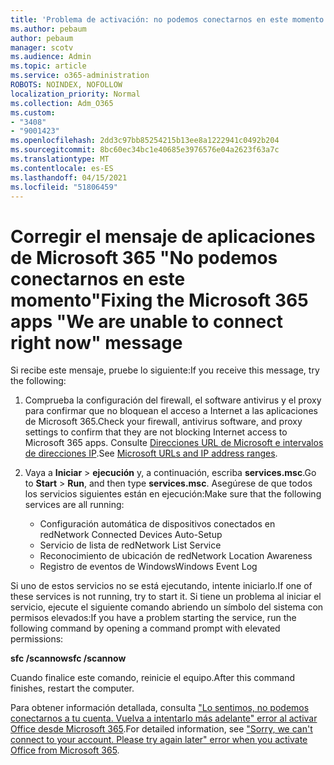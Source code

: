 ```yaml
---
title: 'Problema de activación: no podemos conectarnos en este momento'
ms.author: pebaum
author: pebaum
manager: scotv
ms.audience: Admin
ms.topic: article
ms.service: o365-administration
ROBOTS: NOINDEX, NOFOLLOW
localization_priority: Normal
ms.collection: Adm_O365
ms.custom:
- "3408"
- "9001423"
ms.openlocfilehash: 2dd3c97bb85254215b13ee8a1222941c0492b204
ms.sourcegitcommit: 8bc60ec34bc1e40685e3976576e04a2623f63a7c
ms.translationtype: MT
ms.contentlocale: es-ES
ms.lasthandoff: 04/15/2021
ms.locfileid: "51806459"
---
```

# <a name="fixing-the-microsoft-365-apps-we-are-unable-to-connect-right-now-message"></a><span data-ttu-id="e68d8-102">Corregir el mensaje de aplicaciones de Microsoft 365 "No podemos conectarnos en este momento"</span><span class="sxs-lookup"><span data-stu-id="e68d8-102">Fixing the Microsoft 365 apps "We are unable to connect right now" message</span></span>

<span data-ttu-id="e68d8-103">Si recibe este mensaje, pruebe lo siguiente:</span><span class="sxs-lookup"><span data-stu-id="e68d8-103">If you receive this message, try the following:</span></span>

1. <span data-ttu-id="e68d8-104">Comprueba la configuración del firewall, el software antivirus y el proxy para confirmar que no bloquean el acceso a Internet a las aplicaciones de Microsoft 365.</span><span class="sxs-lookup"><span data-stu-id="e68d8-104">Check your firewall, antivirus software, and proxy settings to confirm that they are not blocking Internet access to Microsoft 365 apps.</span></span> <span data-ttu-id="e68d8-105">Consulte [Direcciones URL de Microsoft e intervalos de direcciones IP](https://docs.microsoft.com/office365/enterprise/urls-and-ip-address-ranges).</span><span class="sxs-lookup"><span data-stu-id="e68d8-105">See [Microsoft URLs and IP address ranges](https://docs.microsoft.com/office365/enterprise/urls-and-ip-address-ranges).</span></span>

2. <span data-ttu-id="e68d8-106">Vaya a **Iniciar**  >  **ejecución** y, a continuación, escriba **services.msc**.</span><span class="sxs-lookup"><span data-stu-id="e68d8-106">Go to **Start** > **Run**, and then type **services.msc**.</span></span> <span data-ttu-id="e68d8-107">Asegúrese de que todos los servicios siguientes están en ejecución:</span><span class="sxs-lookup"><span data-stu-id="e68d8-107">Make sure that the following services are all running:</span></span>
    - <span data-ttu-id="e68d8-108">Configuración automática de dispositivos conectados en red</span><span class="sxs-lookup"><span data-stu-id="e68d8-108">Network Connected Devices Auto-Setup</span></span>
    - <span data-ttu-id="e68d8-109">Servicio de lista de red</span><span class="sxs-lookup"><span data-stu-id="e68d8-109">Network List Service</span></span>
    - <span data-ttu-id="e68d8-110">Reconocimiento de ubicación de red</span><span class="sxs-lookup"><span data-stu-id="e68d8-110">Network Location Awareness</span></span>
    - <span data-ttu-id="e68d8-111">Registro de eventos de Windows</span><span class="sxs-lookup"><span data-stu-id="e68d8-111">Windows Event Log</span></span>

<span data-ttu-id="e68d8-112">Si uno de estos servicios no se está ejecutando, intente iniciarlo.</span><span class="sxs-lookup"><span data-stu-id="e68d8-112">If one of these services is not running, try to start it.</span></span> <span data-ttu-id="e68d8-113">Si tiene un problema al iniciar el servicio, ejecute el siguiente comando abriendo un símbolo del sistema con permisos elevados:</span><span class="sxs-lookup"><span data-stu-id="e68d8-113">If you have a problem starting the service, run the following command by opening a command prompt with elevated permissions:</span></span>

<span data-ttu-id="e68d8-114">**sfc /scannow**</span><span class="sxs-lookup"><span data-stu-id="e68d8-114">**sfc /scannow**</span></span>

<span data-ttu-id="e68d8-115">Cuando finalice este comando, reinicie el equipo.</span><span class="sxs-lookup"><span data-stu-id="e68d8-115">After this command finishes, restart the computer.</span></span>

<span data-ttu-id="e68d8-116">Para obtener información detallada, consulta ["Lo sentimos, no podemos conectarnos a tu cuenta. Vuelva a intentarlo más adelante" error al activar Office desde Microsoft 365](https://docs.microsoft.com/office/troubleshoot/activation-installation/issue-when-activate-office-from-office-365).</span><span class="sxs-lookup"><span data-stu-id="e68d8-116">For detailed information, see ["Sorry, we can't connect to your account. Please try again later" error when you activate Office from Microsoft 365](https://docs.microsoft.com/office/troubleshoot/activation-installation/issue-when-activate-office-from-office-365).</span></span>